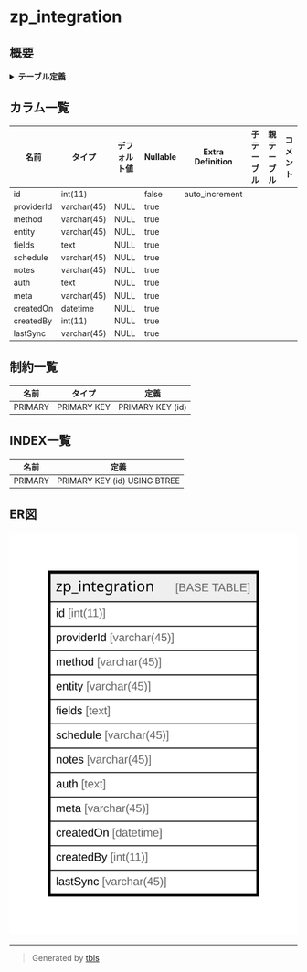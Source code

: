 # zp_integration

## 概要

<details>
<summary><strong>テーブル定義</strong></summary>

```sql
CREATE TABLE `zp_integration` (
  `id` int(11) NOT NULL AUTO_INCREMENT,
  `providerId` varchar(45) DEFAULT NULL,
  `method` varchar(45) DEFAULT NULL,
  `entity` varchar(45) DEFAULT NULL,
  `fields` text DEFAULT NULL,
  `schedule` varchar(45) DEFAULT NULL,
  `notes` varchar(45) DEFAULT NULL,
  `auth` text DEFAULT NULL,
  `meta` varchar(45) DEFAULT NULL,
  `createdOn` datetime DEFAULT NULL,
  `createdBy` int(11) DEFAULT NULL,
  `lastSync` varchar(45) DEFAULT NULL,
  PRIMARY KEY (`id`)
) ENGINE=InnoDB DEFAULT CHARSET=utf8mb4 COLLATE=utf8mb4_unicode_ci
```

</details>

## カラム一覧

| 名前         | タイプ         | デフォルト値       | Nullable | Extra Definition | 子テーブル      | 親テーブル      | コメント     |
| ---------- | ----------- | ------------ | -------- | ---------------- | ---------- | ---------- | -------- |
| id         | int(11)     |              | false    | auto_increment   |            |            |          |
| providerId | varchar(45) | NULL         | true     |                  |            |            |          |
| method     | varchar(45) | NULL         | true     |                  |            |            |          |
| entity     | varchar(45) | NULL         | true     |                  |            |            |          |
| fields     | text        | NULL         | true     |                  |            |            |          |
| schedule   | varchar(45) | NULL         | true     |                  |            |            |          |
| notes      | varchar(45) | NULL         | true     |                  |            |            |          |
| auth       | text        | NULL         | true     |                  |            |            |          |
| meta       | varchar(45) | NULL         | true     |                  |            |            |          |
| createdOn  | datetime    | NULL         | true     |                  |            |            |          |
| createdBy  | int(11)     | NULL         | true     |                  |            |            |          |
| lastSync   | varchar(45) | NULL         | true     |                  |            |            |          |

## 制約一覧

| 名前      | タイプ         | 定義               |
| ------- | ----------- | ---------------- |
| PRIMARY | PRIMARY KEY | PRIMARY KEY (id) |

## INDEX一覧

| 名前      | 定義                           |
| ------- | ---------------------------- |
| PRIMARY | PRIMARY KEY (id) USING BTREE |

## ER図

![er](zp_integration.svg)

---

> Generated by [tbls](https://github.com/k1LoW/tbls)
